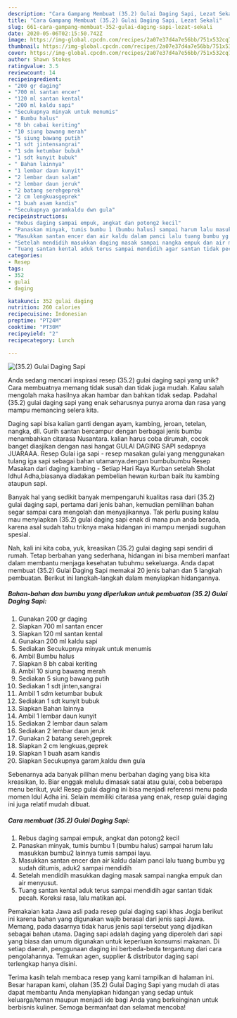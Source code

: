 ```yaml
---
description: "Cara Gampang Membuat (35.2) Gulai Daging Sapi, Lezat Sekali"
title: "Cara Gampang Membuat (35.2) Gulai Daging Sapi, Lezat Sekali"
slug: 661-cara-gampang-membuat-352-gulai-daging-sapi-lezat-sekali
date: 2020-05-06T02:15:50.742Z
image: https://img-global.cpcdn.com/recipes/2a07e37d4a7e56bb/751x532cq70/352-gulai-daging-sapi-foto-resep-utama.jpg
thumbnail: https://img-global.cpcdn.com/recipes/2a07e37d4a7e56bb/751x532cq70/352-gulai-daging-sapi-foto-resep-utama.jpg
cover: https://img-global.cpcdn.com/recipes/2a07e37d4a7e56bb/751x532cq70/352-gulai-daging-sapi-foto-resep-utama.jpg
author: Shawn Stokes
ratingvalue: 3.5
reviewcount: 14
recipeingredient:
- "200 gr daging"
- "700 ml santan encer"
- "120 ml santan kental"
- "200 ml kaldu sapi"
- "Secukupnya minyak untuk menumis"
- " Bumbu halus"
- "8 bh cabai keriting"
- "10 siung bawang merah"
- "5 siung bawang putih"
- "1 sdt jintensangrai"
- "1 sdm ketumbar bubuk"
- "1 sdt kunyit bubuk"
- " Bahan lainnya"
- "1 lembar daun kunyit"
- "2 lembar daun salam"
- "2 lembar daun jeruk"
- "2 batang serehgeprek"
- "2 cm lengkuasgeprek"
- "1 buah asam kandis"
- "Secukupnya garamkaldu dwn gula"
recipeinstructions:
- "Rebus daging sampai empuk, angkat dan potong2 kecil"
- "Panaskan minyak, tumis bumbu 1 (bumbu halus) sampai harum lalu masukkan bumbu2 lainnya tumis sampai layu."
- "Masukkan santan encer dan air kaldu dalam panci lalu tuang bumbu yg sudah ditumis, aduk2 sampai mendidih"
- "Setelah mendidih masukkan daging masak sampai nangka empuk dan air menyusut."
- "Tuang santan kental aduk terus sampai mendidih agar santan tidak pecah. Koreksi rasa, lalu matikan api."
categories:
- Resep
tags:
- 352
- gulai
- daging

katakunci: 352 gulai daging 
nutrition: 260 calories
recipecuisine: Indonesian
preptime: "PT24M"
cooktime: "PT30M"
recipeyield: "2"
recipecategory: Lunch

---
```



![(35.2) Gulai Daging Sapi](https://img-global.cpcdn.com/recipes/2a07e37d4a7e56bb/751x532cq70/352-gulai-daging-sapi-foto-resep-utama.jpg)

Anda sedang mencari inspirasi resep (35.2) gulai daging sapi yang unik? Cara membuatnya memang tidak susah dan tidak juga mudah. Kalau salah mengolah maka hasilnya akan hambar dan bahkan tidak sedap. Padahal (35.2) gulai daging sapi yang enak seharusnya punya aroma dan rasa yang mampu memancing selera kita.

Daging sapi bisa kalian ganti dengan ayam, kambing, jeroan, tetelan, nangka, dll. Gurih santan bercampur dengan berbagai jenis bumbu menambahkan citarasa Nusantara. kalian harus coba dirumah, cocok banget diasjikan dengan nasi hangat GULAI DAGING SAPI sedapnya JUARAAA. Resep Gulai iga sapi - resep masakan gulai yang menggunakan tulang iga sapi sebagai bahan utamanya.dengan bumbubumbu Resep Masakan dari daging kambing - Setiap Hari Raya Kurban setelah Sholat Idhul Adha,biasanya diadakan pembelian hewan kurban baik itu kambing ataupun sapi.

Banyak hal yang sedikit banyak mempengaruhi kualitas rasa dari (35.2) gulai daging sapi, pertama dari jenis bahan, kemudian pemilihan bahan segar sampai cara mengolah dan menyajikannya. Tak perlu pusing kalau mau menyiapkan (35.2) gulai daging sapi enak di mana pun anda berada, karena asal sudah tahu triknya maka hidangan ini mampu menjadi suguhan spesial.


Nah, kali ini kita coba, yuk, kreasikan (35.2) gulai daging sapi sendiri di rumah. Tetap berbahan yang sederhana, hidangan ini bisa memberi manfaat dalam membantu menjaga kesehatan tubuhmu sekeluarga. Anda dapat membuat (35.2) Gulai Daging Sapi memakai 20 jenis bahan dan 5 langkah pembuatan. Berikut ini langkah-langkah dalam menyiapkan hidangannya.

<!--inarticleads1-->

##### Bahan-bahan dan bumbu yang diperlukan untuk pembuatan (35.2) Gulai Daging Sapi:

1. Gunakan 200 gr daging
1. Siapkan 700 ml santan encer
1. Siapkan 120 ml santan kental
1. Gunakan 200 ml kaldu sapi
1. Sediakan Secukupnya minyak untuk menumis
1. Ambil  Bumbu halus
1. Siapkan 8 bh cabai keriting
1. Ambil 10 siung bawang merah
1. Sediakan 5 siung bawang putih
1. Sediakan 1 sdt jinten,sangrai
1. Ambil 1 sdm ketumbar bubuk
1. Sediakan 1 sdt kunyit bubuk
1. Siapkan  Bahan lainnya
1. Ambil 1 lembar daun kunyit
1. Sediakan 2 lembar daun salam
1. Sediakan 2 lembar daun jeruk
1. Gunakan 2 batang sereh,geprek
1. Siapkan 2 cm lengkuas,geprek
1. Siapkan 1 buah asam kandis
1. Siapkan Secukupnya garam,kaldu dwn gula


Sebenarnya ada banyak pilihan menu berbahan daging yang bisa kita kreasikan, lo. Biar enggak melulu dimasak satai atau gulai, coba beberapa menu berikut, yuk! Resep gulai daging ini bisa menjadi referensi menu pada momen Idul Adha ini. Selain memiliki citarasa yang enak, resep gulai daging ini juga relatif mudah dibuat. 

<!--inarticleads2-->

##### Cara membuat (35.2) Gulai Daging Sapi:

1. Rebus daging sampai empuk, angkat dan potong2 kecil
1. Panaskan minyak, tumis bumbu 1 (bumbu halus) sampai harum lalu masukkan bumbu2 lainnya tumis sampai layu.
1. Masukkan santan encer dan air kaldu dalam panci lalu tuang bumbu yg sudah ditumis, aduk2 sampai mendidih
1. Setelah mendidih masukkan daging masak sampai nangka empuk dan air menyusut.
1. Tuang santan kental aduk terus sampai mendidih agar santan tidak pecah. Koreksi rasa, lalu matikan api.


Pemakaian kata Jawa asli pada resep gulai daging sapi khas Jogja berikut ini karena bahan yang digunakan wajib berasal dari jenis sapi Jawa. Memang, pada dasarnya tidak harus jenis sapi tersebut yang dijadikan sebagai bahan utama. Daging sapi adalah daging yang diperoleh dari sapi yang biasa dan umum digunakan untuk keperluan konsumsi makanan. Di setiap daerah, penggunaan daging ini berbeda-beda tergantung dari cara pengolahannya. Temukan agen, supplier &amp; distributor daging sapi terlengkap hanya disini. 

Terima kasih telah membaca resep yang kami tampilkan di halaman ini. Besar harapan kami, olahan (35.2) Gulai Daging Sapi yang mudah di atas dapat membantu Anda menyiapkan hidangan yang sedap untuk keluarga/teman maupun menjadi ide bagi Anda yang berkeinginan untuk berbisnis kuliner. Semoga bermanfaat dan selamat mencoba!
